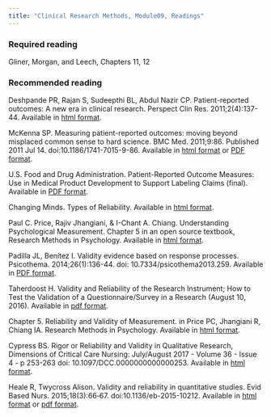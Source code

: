 ```yaml
---
title: "Clinical Research Methods, Module09, Readings"
---
```


### Required reading

Gliner, Morgan, and Leech, Chapters 11, 12

### Recommended reading <a name="recommended"></a>

Deshpande PR, Rajan S, Sudeepthi BL, Abdul Nazir CP. Patient-reported outcomes: A new era in clinical research. Perspect Clin Res. 2011;2(4):137-44. Available in [html format](https://www.ncbi.nlm.nih.gov/pmc/articles/PMC3227331/).

McKenna SP. Measuring patient-reported outcomes: moving beyond misplaced common sense to hard science. BMC Med. 2011;9:86. Published 2011 Jul 14. doi:10.1186/1741-7015-9-86. Available in [html format](https://www.ncbi.nlm.nih.gov/pmc/articles/PMC3170214/) or [PDF format](https://www.ncbi.nlm.nih.gov/pmc/articles/PMC3170214/pdf/1741-7015-9-86.pdf).

U.S. Food and Drug Administration. Patient-Reported Outcome Measures: Use in Medical Product Development to Support Labeling Claims (final). Available in [PDF format](https://www.fda.gov/Drugs/GuidanceComplianceRegulatoryInformation/Guidances/UCM193282).

Changing Minds. Types of Reliability. Available in [html format](http://changingminds.org/explanations/research/design/types_reliability.htm).

Paul C. Price, Rajiv Jhangiani, & I-Chant A. Chiang. Understanding Psychological Measurement. Chapter 5 in an open source textbook, Research Methods in Psychology. Available in [html format](https://opentextbc.ca/researchmethods/chapter/understanding-psychological-measurement/).

Padilla JL, Benítez I. Validity evidence based on response processes. Psicothema. 2014;26(1):136-44. doi: 10.7334/psicothema2013.259. Available in [PDF format](http://www.psicothema.com/pmidlookup.asp?pmid=24444741).

Taherdoost H. Validity and Reliability of the Research Instrument; How to Test the Validation of a Questionnaire/Survey in a Research (August 10, 2016). Available in [pdf format](https://papers.ssrn.com/sol3/Delivery.cfm/SSRN_ID3205040_code2177801.pdf?abstractid=3205040&mirid=1).

Chapter 5. Reliability and Validity of Measurement. in Price PC, Jhangiani R, Chiang IA. Research Methods in Psychology. Available in [html format](https://opentextbc.ca/researchmethods/chapter/reliability-and-validity-of-measurement/).

Cypress BS. Rigor or Reliability and Validity in Qualitative Research, Dimensions of Critical Care Nursing: July/August 2017 - Volume 36 - Issue 4 - p 253-263 doi: 10.1097/DCC.0000000000000253. Available in [html format](https://journals.lww.com/dccnjournal/Fulltext/2017/07000/Rigor_or_Reliability_and_Validity_in_Qualitative.6.aspx).

Heale R, Twycross Alison. Validity and reliability in quantitative studies. Evid Based Nurs. 2015;18(3):66‐67. doi:10.1136/eb-2015-10212. Available in [html format](https://ebn.bmj.com/content/18/3/66.full) or [pdf format](https://ebn.bmj.com/content/ebnurs/18/3/66.full.pdf).